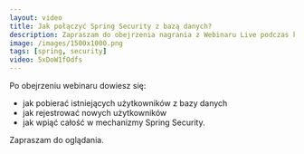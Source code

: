 ```yaml
---
layout:	video
title: Jak połączyć Spring Security z bazą danych?
description: Zapraszam do obejrzenia nagrania z Webinaru Live podczas którego pokazywałem jak połączyć Spring Security z bazą danych.
image: /images/1500x1000.png
tags: [spring, security]
video: 5xDoW1fOdfs
---
```



Po obejrzeniu webinaru dowiesz się:

* jak pobierać istniejących użytkowników z bazy danych
* jak rejestrować nowych użytkowników
* jak wpiąć całość w mechanizmy Spring Security.

Zapraszam do oglądania.
